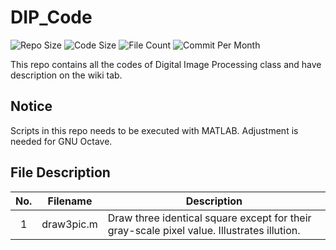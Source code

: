 # DIP_Code

![Repo Size](https://img.shields.io/github/repo-size/belongtothenight/DIP_Code) ![Code Size](https://img.shields.io/github/languages/code-size/belongtothenight/DIP_Code) ![File Count](https://img.shields.io/github/directory-file-count/belongtothenight/DIP_Code/src) ![Commit Per Month](https://img.shields.io/github/commit-activity/m/belongtothenight/DIP_Code)

This repo contains all the codes of Digital Image Processing class and have description on the wiki tab.

## Notice

Scripts in this repo needs to be executed with MATLAB. Adjustment is needed for GNU Octave.

## File Description

| No. | Filename   | Description                                                                                |
| :-: | ---------- | ------------------------------------------------------------------------------------------ |
|  1  | draw3pic.m | Draw three identical square except for their gray-scale pixel value. Illustrates illution. |
